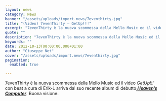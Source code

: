 ```yaml
---
layout: news
category: News
banner: "/assets/uploads/import.news/7eventhirty.jpg"
title: "(Video) 7evenThirty – GetUp!!!"
excerpt: "7evenThirty è la nuova scommessa della Mello Music ed il video GetUp!!! con beat a cura di Erik-L arriva dal suo recente album di debutto Heaven’s Computer. Buona visione.  "
quote: ""
description: "7evenThirty è la nuova scommessa della Mello Music ed il video GetUp!!! con beat a cura di Erik-L arriva dal suo recente album di debutto Heaven’s Computer. Buona visione.  "
keywords: ""
date: 2012-10-13T00:00:00.000+01:00
author: "Giuseppe Net"
cover: "/assets/uploads/import.news/7eventhirty.jpg"
pagination:
  enabled: true

---
```


7evenThirty è la nuova scommessa della Mello Music ed il video _GetUp!!!_ con beat a cura di Erik-L arriva dal suo recente album di debutto[ **_Heaven’s Computer_**](https://itunes.apple.com/us/album/heavens-computer/id549886837). Buona visione.